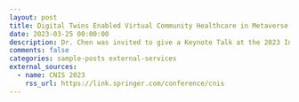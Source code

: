 ```yaml
---
layout: post
title: Digital Twins Enabled Virtual Community Healthcare in Metaverse Era
date: 2023-03-25 00:00:00
description: Dr. Chen was invited to give a Keynote Talk at the 2023 International Congress on Communications, Networking, and Information Systems (CNIS 2023), Guilin, China.
comments: false
categories: sample-posts external-services
external_sources:
  - name: CNIS 2023
    rss_url: https://link.springer.com/conference/cnis
---
```



